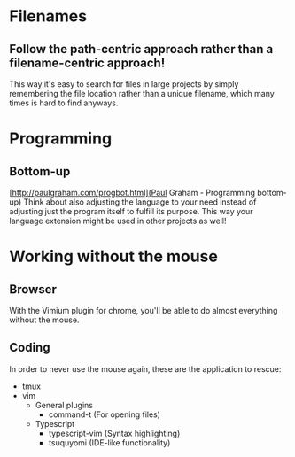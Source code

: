 # Filenames

## Follow the path-centric approach rather than a filename-centric approach!

This way it's easy to search for files in large projects by simply remembering the file location rather than a unique filename,
which many times is hard to find anyways.

# Programming

## Bottom-up

[http://paulgraham.com/progbot.html](Paul Graham - Programming bottom-up)
Think about also adjusting the language to your need instead of adjusting just the program itself to fulfill its purpose.
This way your language extension might be used in other projects as well!

# Working without the mouse

## Browser

With the Vimium plugin for chrome, you'll be able to do almost everything without the mouse.

## Coding

In order to never use the mouse again, these are the application to rescue:

* tmux
* vim
  * General plugins 
    * command-t (For opening files)
  * Typescript
    * typescript-vim (Syntax highlighting)
    * tsuquyomi (IDE-like functionality) 
